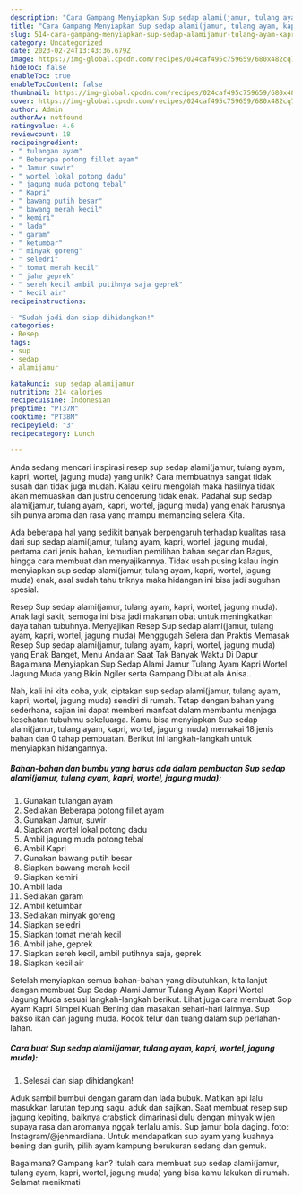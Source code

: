 ```yaml
---
description: "Cara Gampang Menyiapkan Sup sedap alami(jamur, tulang ayam, kapri, wortel, jagung muda) yang Lezat"
title: "Cara Gampang Menyiapkan Sup sedap alami(jamur, tulang ayam, kapri, wortel, jagung muda) yang Lezat"
slug: 514-cara-gampang-menyiapkan-sup-sedap-alamijamur-tulang-ayam-kapri-wortel-jagung-muda-yang-lezat
category: Uncategorized
date: 2023-02-24T13:43:36.679Z
image: https://img-global.cpcdn.com/recipes/024caf495c759659/680x482cq70/sup-sedap-alamijamur-tulang-ayam-kapri-wortel-jagung-muda-foto-resep-utama.jpg
hideToc: false
enableToc: true
enableTocContent: false
thumbnail: https://img-global.cpcdn.com/recipes/024caf495c759659/680x482cq70/sup-sedap-alamijamur-tulang-ayam-kapri-wortel-jagung-muda-foto-resep-utama.jpg
cover: https://img-global.cpcdn.com/recipes/024caf495c759659/680x482cq70/sup-sedap-alamijamur-tulang-ayam-kapri-wortel-jagung-muda-foto-resep-utama.jpg
author: Admin
authorAv: notfound
ratingvalue: 4.6
reviewcount: 18
recipeingredient:
- " tulangan ayam"
- " Beberapa potong fillet ayam"
- " Jamur suwir"
- " wortel lokal potong dadu"
- " jagung muda potong tebal"
- " Kapri"
- " bawang putih besar"
- " bawang merah kecil"
- " kemiri"
- " lada"
- " garam"
- " ketumbar"
- " minyak goreng"
- " seledri"
- " tomat merah kecil"
- " jahe geprek"
- " sereh kecil ambil putihnya saja geprek"
- " kecil air"
recipeinstructions:

- "Sudah jadi dan siap dihidangkan!"
categories:
- Resep
tags:
- sup
- sedap
- alamijamur

katakunci: sup sedap alamijamur 
nutrition: 214 calories
recipecuisine: Indonesian
preptime: "PT37M"
cooktime: "PT38M"
recipeyield: "3"
recipecategory: Lunch

---
```





Anda sedang mencari inspirasi resep sup sedap alami(jamur, tulang ayam, kapri, wortel, jagung muda) yang unik? Cara membuatnya sangat tidak susah dan tidak juga mudah. Kalau keliru mengolah maka hasilnya tidak akan memuaskan dan justru cenderung tidak enak. Padahal sup sedap alami(jamur, tulang ayam, kapri, wortel, jagung muda) yang enak harusnya sih punya aroma dan rasa yang mampu memancing selera Kita.





Ada beberapa hal yang sedikit banyak berpengaruh terhadap kualitas rasa dari sup sedap alami(jamur, tulang ayam, kapri, wortel, jagung muda), pertama dari jenis bahan, kemudian pemilihan bahan segar dan Bagus, hingga cara membuat dan menyajikannya. Tidak usah pusing kalau ingin menyiapkan sup sedap alami(jamur, tulang ayam, kapri, wortel, jagung muda) enak,      asal sudah tahu triknya maka hidangan ini bisa jadi suguhan spesial.














Resep Sup sedap alami(jamur, tulang ayam, kapri, wortel, jagung muda). Anak lagi sakit, semoga ini bisa jadi makanan obat untuk meningkatkan daya tahan tubuhnya. Menyajikan Resep Sup sedap alami(jamur, tulang ayam, kapri, wortel, jagung muda) Menggugah Selera dan Praktis Memasak Resep Sup sedap alami(jamur, tulang ayam, kapri, wortel, jagung muda) yang Enak Banget, Menu Andalan Saat Tak Banyak Waktu Di Dapur Bagaimana Menyiapkan Sup Sedap Alami Jamur Tulang Ayam Kapri Wortel Jagung Muda yang Bikin Ngiler serta Gampang Dibuat ala Anisa..






Nah, kali ini kita coba, yuk, ciptakan sup sedap alami(jamur, tulang ayam, kapri, wortel, jagung muda) sendiri di rumah. Tetap dengan bahan yang sederhana, sajian ini dapat memberi manfaat dalam membantu menjaga kesehatan tubuhmu sekeluarga. Kamu bisa menyiapkan Sup sedap alami(jamur, tulang ayam, kapri, wortel, jagung muda) memakai 18 jenis bahan dan 0 tahap pembuatan. Berikut ini langkah-langkah untuk menyiapkan hidangannya.

<!--inarticleads1-->

##### Bahan-bahan dan bumbu yang harus ada dalam pembuatan Sup sedap alami(jamur, tulang ayam, kapri, wortel, jagung muda):

1. Gunakan  tulangan ayam
1. Sediakan  Beberapa potong fillet ayam
1. Gunakan  Jamur, suwir
1. Siapkan  wortel lokal potong dadu
1. Ambil  jagung muda potong tebal
1. Ambil  Kapri
1. Gunakan  bawang putih besar
1. Siapkan  bawang merah kecil
1. Siapkan  kemiri
1. Ambil  lada
1. Sediakan  garam
1. Ambil  ketumbar
1. Sediakan  minyak goreng
1. Siapkan  seledri
1. Siapkan  tomat merah kecil
1. Ambil  jahe, geprek
1. Siapkan  sereh kecil, ambil putihnya saja, geprek
1. Siapkan  kecil air


Setelah menyiapkan semua bahan-bahan yang dibutuhkan, kita lanjut dengan membuat Sup Sedap Alami Jamur Tulang Ayam Kapri Wortel Jagung Muda sesuai langkah-langkah berikut. Lihat juga cara membuat Sop Ayam Kapri Simpel Kuah Bening dan masakan sehari-hari lainnya. Sup bakso ikan dan jagung muda. Kocok telur dan tuang dalam sup perlahan-lahan. 

<!--inarticleads2-->

##### Cara buat Sup sedap alami(jamur, tulang ayam, kapri, wortel, jagung muda):


1. Selesai dan siap dihidangkan!

Aduk sambil bumbui dengan garam dan lada bubuk. Matikan api lalu masukkan larutan tepung sagu, aduk dan sajikan. Saat membuat resep sup jagung kepiting, baiknya crabstick dimarinasi dulu dengan minyak wijen supaya rasa dan aromanya nggak terlalu amis. Sup jamur bola daging. foto: Instagram/@jenmardiana. Untuk mendapatkan sup ayam yang kuahnya bening dan gurih, pilih ayam kampung berukuran sedang dan gemuk. 

Bagaimana? Gampang kan? Itulah cara membuat sup sedap alami(jamur, tulang ayam, kapri, wortel, jagung muda) yang bisa kamu lakukan di rumah. Selamat menikmati
